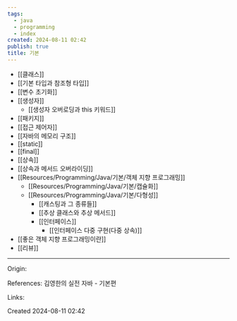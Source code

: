 ```yaml
---
tags:
  - java
  - programming
  - index
created: 2024-08-11 02:42
publish: true
title: 기본
---
```

- [[클래스]]
- [[기본 타입과 참조형 타입]]
- [[변수 초기화]]
- [[생성자]]
	- [[생성자 오버로딩과 this 키워드]]
- [[패키지]]
- [[접근 제어자]]
- [[자바의 메모리 구조]]
- [[static]]
- [[final]]
- [[상속]]
- [[상속과 메서드 오버라이딩]]
- [[Resources/Programming/Java/기본/객체 지향 프로그래밍]]
	- [[Resources/Programming/Java/기본/캡슐화]]
	- [[Resources/Programming/Java/기본/다형성]]
		- [[캐스팅과 그 종류들]]
		- [[추상 클래스와 추상 메서드]]
		- [[인터페이스]]
			- [[인터페이스 다중 구현(다중 상속)]]
- [[좋은 객체 지향 프로그래밍이란]]
- [[리뷰]]

---
Origin:

References: 김영한의 실전 자바 - 기본편

Links:

Created 2024-08-11 02:42